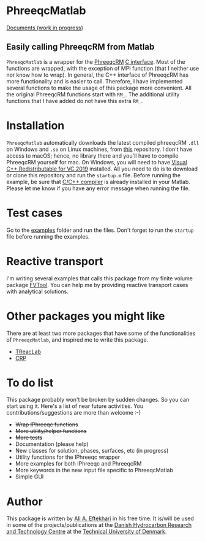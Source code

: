 # PhreeqcMatlab
[Documents (work in progress)](https://github.com/simulkade/PhreeqcMatlab/wiki)

## Easily calling PhreeqcRM from Matlab  
`PhreeqcMatlab` is a wrapper for the [PhreeqcRM](https://www.usgs.gov/software/phreeqc-version-3) [C interface](https://wwwbrr.cr.usgs.gov/projects/GWC_coupled/phreeqcrm/_r_m__interface___c_8h.html). Most of the functions are wrapped, with the exception of MPI function (that I neither use nor know how to wrap). In general, the C++ interface of PhreeqcRM has more functionality and is easier to call. Therefore, I have implemented several functions to make the usage of this package more convenient. All the original PhreeqcRM functions start with `RM_`. The additional utility functions that I have added do not have this extra `RM_`.

# Installation
`PhreeqcMatlab` automatically downloads the latest compiled phreeqcRM `.dll` on Windows and `.so` on Linux machines, from [this](https://github.com/simulkade/PhreeqcRM) repository. I don't have access to macOS; hence, no library there and you'll have to compile PhreeqcRM yourself for mac. On Windows, you will need to have [Visual C++ Redistributable for VC 2019](https://www.microsoft.com/en-us/download/details.aspx?id=48145) installed. All you need to do is to download or clone this repository and run the `startup.m` file. Before running the example, be sure that [C/C++ compiler](https://www.mathworks.com/matlabcentral/fileexchange/52848-matlab-support-for-mingw-w64-c-c-compiler) is already installed in your Matlab. Please let me know if you have any error message when running the file.  

# Test cases
Go to the [examples](https://github.com/simulkade/PhreeqcMatlab/tree/master/examples/basetest) folder and run the files. Don't forget to run the `startup` file before running the examples.  

# Reactive transport
I'm writing several examples that calls this package from my finite volume package [FVTool](https://github.com/simulkade/FVTool). You can help me by providing reactive transport cases with analytical solutions.

# Other packages you might like
There are at least two more packages that have some of the functionalities of `PhreeqcMatlab`, and inspired me to write this package.

  + [TReacLab](https://github.com/TReacLab/TReacLab)
  + [CRP](https://github.com/nbengdahl/CRP)

# To do list
This package probably won't be broken by sudden changes. So you can start using it. Here's a list of near future activities. You contributions/suggestions are more than welcome :-)  

  + ~~Wrap IPhreeqc functions~~
  + ~~More utility/helper functions~~
  + ~~More tests~~
  + Documentation (please help)
  + New classes for solution, phases, surfaces, etc (in progress)
  + Utility functions for the IPhreeqc wrapper
  + More examples for both IPhreeqc and PhreeqcRM
  + More keywords in the new input file specific to PhreeqcMatlab
  + Simple GUI

# Author
This package is written by [Ali A. Eftekhari](https://www.oilgas.dtu.dk/service/telefonbog/person?id=112240&cpid=203787&tab=2&qt=dtupublicationquery) in his free time. It is/will be used in some of the projects/publications at the [Danish Hydrocarbon Research and Technology Centre](https://www.oilgas.dtu.dk/) at the [Technical University of Denmark](https://www.dtu.dk/).
